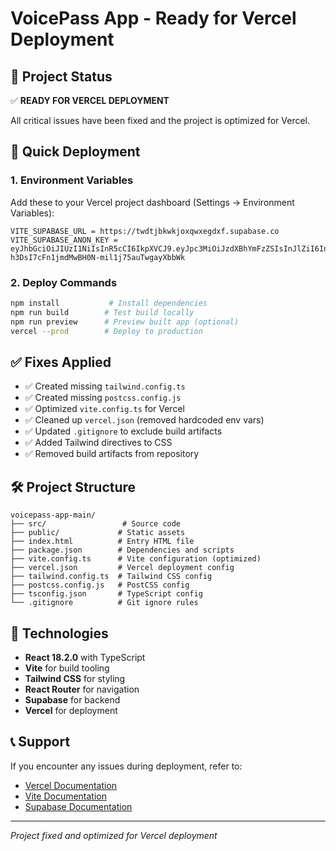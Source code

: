 # VoicePass App - Ready for Vercel Deployment

## 🎉 Project Status
✅ **READY FOR VERCEL DEPLOYMENT**

All critical issues have been fixed and the project is optimized for Vercel.

## 🚀 Quick Deployment

### 1. Environment Variables
Add these to your Vercel project dashboard (Settings → Environment Variables):

```
VITE_SUPABASE_URL = https://twdtjbkwkjoxqwxegdxf.supabase.co
VITE_SUPABASE_ANON_KEY = eyJhbGciOiJIUzI1NiIsInR5cCI6IkpXVCJ9.eyJpc3MiOiJzdXBhYmFzZSIsInJlZiI6InR3ZHRqYmt3a2pveHF3eGVnZHhmIiwicm9sZSI6ImFub24iLCJpYXQiOjE3NTQzODMxMDgsImV4cCI6MjA2OTk1OTEwOH0.kIS-h3DsI7cFn1jmdMwBH0N-mil1j75auTwgayXbbWk
```

### 2. Deploy Commands
```bash
npm install           # Install dependencies
npm run build        # Test build locally
npm run preview      # Preview built app (optional)
vercel --prod        # Deploy to production
```

## ✅ Fixes Applied

- ✅ Created missing `tailwind.config.ts`
- ✅ Created missing `postcss.config.js`
- ✅ Optimized `vite.config.ts` for Vercel
- ✅ Cleaned up `vercel.json` (removed hardcoded env vars)
- ✅ Updated `.gitignore` to exclude build artifacts
- ✅ Added Tailwind directives to CSS
- ✅ Removed build artifacts from repository

## 🛠️ Project Structure

```
voicepass-app-main/
├── src/                 # Source code
├── public/             # Static assets
├── index.html          # Entry HTML file
├── package.json        # Dependencies and scripts
├── vite.config.ts      # Vite configuration (optimized)
├── vercel.json         # Vercel deployment config
├── tailwind.config.ts  # Tailwind CSS config
├── postcss.config.js   # PostCSS config
├── tsconfig.json       # TypeScript config
└── .gitignore          # Git ignore rules
```

## 🔧 Technologies

- **React 18.2.0** with TypeScript
- **Vite** for build tooling
- **Tailwind CSS** for styling
- **React Router** for navigation
- **Supabase** for backend
- **Vercel** for deployment

## 📞 Support

If you encounter any issues during deployment, refer to:
- [Vercel Documentation](https://vercel.com/docs)
- [Vite Documentation](https://vitejs.dev/)
- [Supabase Documentation](https://supabase.com/docs)

---
*Project fixed and optimized for Vercel deployment*
